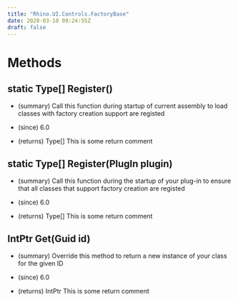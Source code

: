 ```yaml
---
title: "Rhino.UI.Controls.FactoryBase"
date: 2020-03-10 09:24:55Z
draft: false
---
```


# Methods
## static Type[] Register()
- (summary) 
         Call this function during startup of current assembly to load classes with factory creation support
         are registed
         
- (since) 6.0
- (returns) Type[] This is some return comment
## static Type[] Register(PlugIn plugin)
- (summary) 
         Call this function during the startup of your plug-in to ensure that all classes that support factory creation
         are registed
         
- (since) 6.0
- (returns) Type[] This is some return comment
## IntPtr Get(Guid id)
- (summary) 
         Override this method to return a new instance of your class for the given ID
         
- (since) 6.0
- (returns) IntPtr This is some return comment
